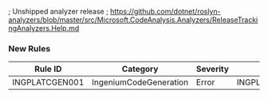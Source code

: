 ; Unshipped analyzer release
; https://github.com/dotnet/roslyn-analyzers/blob/master/src/Microsoft.CodeAnalysis.Analyzers/ReleaseTrackingAnalyzers.Help.md

### New Rules

Rule ID        | Category               | Severity | Notes
---------------|------------------------|----------|------------------------------
INGPLATCGEN001 | IngeniumCodeGeneration | Error    | INGPLATCGEN001_DbContextError